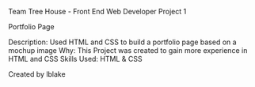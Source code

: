 Team Tree House - Front End Web Developer Project 1

Portfolio Page

Description: Used HTML and CSS to build a portfolio page based on a mochup image
Why: This Project was created to gain more experience in HTML and CSS
Skills Used: HTML & CSS

Created by lblake
